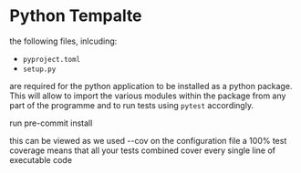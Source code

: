 # Python Tempalte

the following files, inlcuding:
- `pyproject.toml`
- `setup.py`

are required for the python application to be installed as a python package. This will allow to import the various modules within the package from any part of the programme and to run tests using `pytest` accordingly.


run pre-commit install

this can be viewed as we used --cov on the configuration file
a 100% test coverage means that all your tests combined cover every single line of executable code
